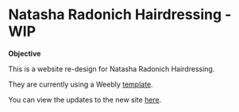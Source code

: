 Natasha Radonich Hairdressing - WIP
====
**Objective** 

This is a website re-design for Natasha Radonich Hairdressing.

They are currently using a Weebly [template](http://www.natasharadonich.com/).

You can view the updates to the new site [here](http://jadecodes.github.io/NRH_website). 
